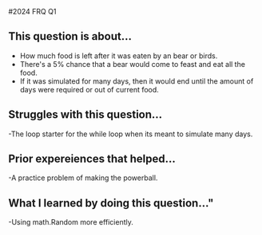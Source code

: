 #2024 FRQ Q1

## This question is about...
- How much food is left after it was eaten by an bear or birds.
- There's a 5% chance that a bear would come to feast and eat all the food.
- If it was simulated for many days, then it would end until the amount of days were required or out of current food.

## Struggles with this question...
-The loop starter for the while loop when its meant to simulate many days.

## Prior expereiences that helped...
-A practice problem of making the powerball.

## What I learned by doing this question..."
-Using math.Random more efficiently.
